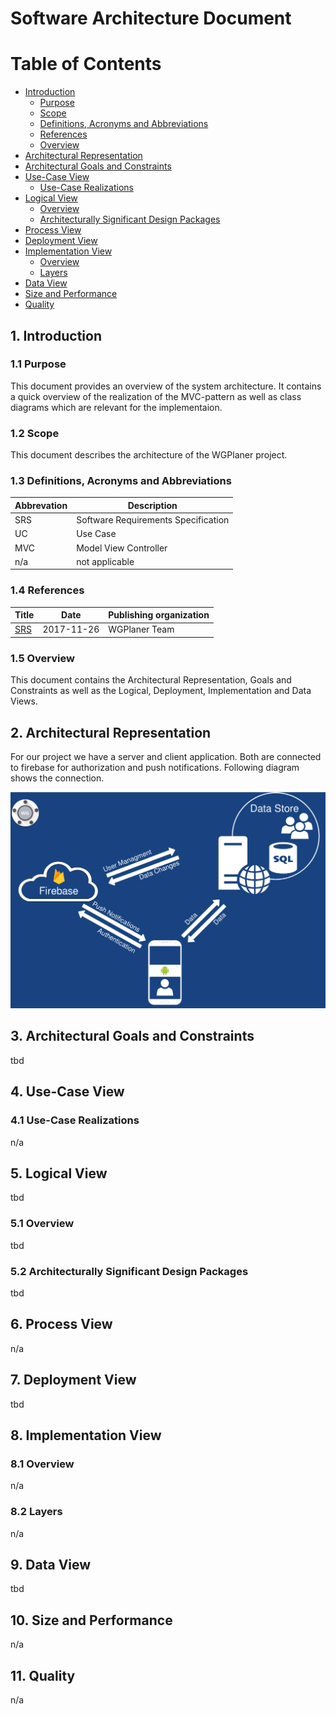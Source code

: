 # Software Architecture Document

# Table of Contents
- [Introduction](#1-introduction)
    - [Purpose](#11-purpose)
    - [Scope](#12-scope)
    - [Definitions, Acronyms and Abbreviations](#13-definitions-acronyms-and-abbreviations)
    - [References](#14-references)
    - [Overview](#15-overview)
- [Architectural Representation](#2-architectural-representation)
- [Architectural Goals and Constraints](#3-architectural-goals-and-constraints)
- [Use-Case View](#4-use-case-view)
    - [Use-Case Realizations](#41-use-case-realizations)
- [Logical View](#5-logical-view)
    - [Overview](#51-overview)
    - [Architecturally Significant Design Packages](#52-architecturally-significant-design-packages)
- [Process View](#6-process-view)
- [Deployment View](#7-deployment-view)
- [Implementation View](#8-implementation-view)
    - [Overview](#81-overview)
    - [Layers](#82-layers)
- [Data View](#9-data-view)
- [Size and Performance](#10-size-and-performance)
- [Quality](#11-quality)

## 1. Introduction

### 1.1 Purpose
This document provides an overview of the system architecture. It contains a quick overview of the realization of the MVC-pattern as well as class diagrams which are relevant for the implementaion.

### 1.2 Scope
This document describes the architecture of the WGPlaner project.

### 1.3 Definitions, Acronyms and Abbreviations

| Abbrevation | Description                            |
| ----------- | -------------------------------------- |
| SRS         | Software Requirements Specification    |
| UC          | Use Case                               |
| MVC         | Model View Controller                  |
| n/a         | not applicable                         |

### 1.4 References

| Title                                         | Date       | Publishing organization   |
| --------------------------------------------- |:----------:| ------------------------- |
| [SRS](../SRS/SRS.md)                          | 2017-11-26 | WGPlaner Team             |

### 1.5 Overview
This document contains the Architectural Representation, Goals and Constraints as well 
as the Logical, Deployment, Implementation and Data Views.

## 2. Architectural Representation
For our project we have a server and client application. Both are connected to firebase for authorization and push notifications.
Following diagram shows the connection.

![Server Client Diagram](./ServerClientDiagram.png)

## 3. Architectural Goals and Constraints
tbd

## 4. Use-Case View

### 4.1 Use-Case Realizations
n/a

## 5. Logical View
tbd

### 5.1 Overview
tbd

### 5.2 Architecturally Significant Design Packages
tbd

## 6. Process View
n/a

## 7. Deployment View
tbd

## 8. Implementation View

### 8.1 Overview
n/a

### 8.2 Layers
n/a

## 9. Data View
tbd

## 10. Size and Performance
n/a

## 11. Quality
n/a
